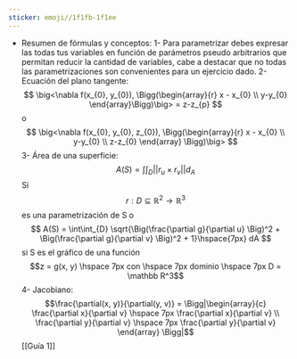```yaml
---
sticker: emoji//1f1fb-1f1ee
---
```

- Resumen de fórmulas y conceptos:
1- Para parametrizar debes expresar las todas tus variables en función de parámetros pseudo arbitrarios que permitan reducir la cantidad de variables, cabe a destacar que no todas las parametrizaciones son convenientes para un ejercicio dado.
2- Ecuación del plano tangente:
$$
\big<\nabla f(x_{0}, y_{0}), \Bigg(\begin{array}{r} x - x_{0} \\ y-y_{0} \end{array}\Bigg)\big> = z-z_{p}
$$
o
$$
\big<\nabla f(x_{0}, y_{0}, z_{0}), \Bigg(\begin{array}{r} x - x_{0} \\ y-y_{0} \\ z-z_{0} \end{array}
 \Bigg)\big>
$$
3- Área de una superficie:
$$
A(S) = \int\int_{D} ||r_{u} \times r_{v}||d_{A}
$$
Si $$r:D \subseteq \mathbb{R}^2 \rightarrow\mathbb{R}^3$$ es una parametrización de S o
$$
A(S) = \int\int_{D} \sqrt{\Big(\frac{\partial g}{\partial u} \Big)^2 + \Big(\frac{\partial g}{\partial v} \Big)^2 + 1}\hspace{7px} dA
$$ si S es el gráfico de una función $$z = g(x, y) \hspace 7px con \hspace 7px dominio \hspace 7px D = \mathbb R^3$$ 
4- Jacobiano:
$$\frac{\partial(x, y)}{\partial(y, v)} = \Bigg|\begin{array}{c}
\frac{\partial x}{\partial v} \hspace 7px  \frac{\partial x}{\partial v} \\
\frac{\partial y}{\partial v} \hspace 7px  \frac{\partial y}{\partial v}
\end{array} \Bigg|$$
[[Guía 1]]